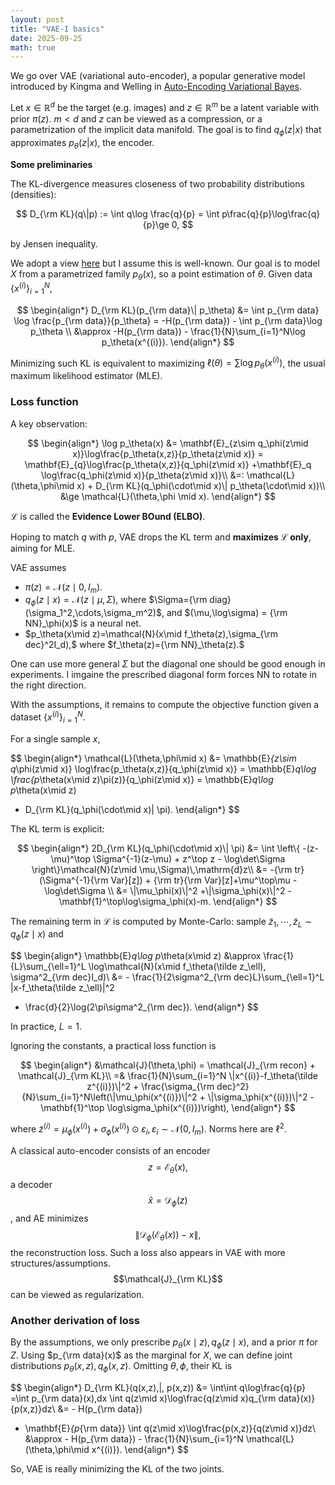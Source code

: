 ```yaml
---
layout: post
title: "VAE-I basics"
date: 2025-09-25
math: true
---
```


We go over VAE (variational auto-encoder), a popular generative model introduced by Kingma and Welling in [Auto-Encoding Variational Bayes](https://arxiv.org/abs/1312.6114).

Let $x\in \mathbb{R}^d$ be the target (e.g. images) and $z\in \mathbb{R}^m$ be a latent variable with prior $\pi(z)$. $m<d$ and $z$ can be viewed as a compression, or a parametrization of the implicit data manifold.
The goal is to find $q_\phi(z|x)$ that approximates $p_\theta(z|x),$ the encoder.

**Some preliminaries**

The KL-divergence measures closeness of two probability distributions (densities):

$$
D_{\rm KL}(q\|p) := \int q\log \frac{q}{p} = \int p\frac{q}{p}\log\frac{q}{p}\ge 0,
$$

by Jensen inequality.

We adopt a view [here](https://deepgenerativemodels.github.io/notes/vae/) but I assume this is well-known.
Our goal is to model $X$ from a parametrized family $p_\theta(x),$ so a point estimation of $\theta$. Given data 
$\lbrace x^{(i)} \rbrace_{i=1}^N,$


$$
\begin{align*}
D_{\rm KL}(p_{\rm data}\| p_\theta)
&= \int p_{\rm data} \log \frac{p_{\rm data}}{p_\theta}
= -H(p_{\rm data}) - \int p_{\rm data}\log p_\theta \\
&\approx  -H(p_{\rm data}) - \frac{1}{N}\sum_{i=1}^N\log p_\theta(x^{(i)}).
\end{align*}
$$

Minimizing such KL is equivalent to maximizing $\ell(\theta)=\sum \log p_\theta(x^{(i)})$, the usual maximum likelihood estimator (MLE).

### Loss function

A key observation:

$$
\begin{align*}
\log p_\theta(x)
    &= \mathbf{E}_{z\sim q_\phi(z\mid x)}\log\frac{p_\theta(x,z)}{p_\theta(z\mid x)}
    = \mathbf{E}_{q}\log\frac{p_\theta(x,z)}{q_\phi(z\mid x)}
    +\mathbf{E}_q \log\frac{q_\phi(z\mid x)}{p_\theta(z\mid x)}\\ 
    &=: \mathcal{L}(\theta,\phi\mid x) + D_{\rm KL}(q_\phi(\cdot\mid x)\| p_\theta(\cdot\mid x))\\
&\ge  \mathcal{L}(\theta,\phi \mid x).
\end{align*}  
$$

$\mathcal{L}$ is called the **Evidence Lower BOund (ELBO)**.


Hoping to match $q$ with $p$, VAE drops the KL term and **maximizes $\mathcal{L}$ only**, aiming for MLE.

VAE assumes

- $\pi(z)=\mathcal{N}(z\mid 0,I_m)$.
- $q_\phi(z\mid x)=\mathcal{N}(z\mid\mu,\Sigma),$ where $\Sigma={\rm diag}(\sigma_1^2,\cdots,\sigma_m^2)$, and 
$(\mu,\log\sigma) = {\rm NN}_\phi(x)$ is a neural net.
- $p_\theta(x\mid z)=\mathcal{N}(x\mid f_\theta(z),\sigma_{\rm dec}^2I_d),$
where $f_\theta(z)={\rm NN}_\theta(z).$

One can use more general $\Sigma$ but the diagonal one should be good enough in experiments. I imgaine the prescribed diagonal form forces NN to rotate in the right direction.

With the assumptions, it remains to compute the objective function
given a dataset $\lbrace x^{(i)} \rbrace_{i=1}^N.$ 

For a single sample $x$,

$$
\begin{align*}
\mathcal{L}(\theta,\phi\mid x)
&= \mathbb{E}_{z\sim q_\phi(z\mid x)} \log\frac{p_\theta(x,z)}{q_\phi(z\mid x)}
= \mathbb{E}_q\log \frac{p_\theta(x\mid z)\pi(z)}{q_\phi(z\mid x)}
= \mathbb{E}_q\log p_\theta(x\mid z)
- D_{\rm KL}(q_\phi(\cdot\mid x)\| \pi).
\end{align*}
$$

The KL term is explicit:

$$
\begin{align*}
2D_{\rm KL}(q_\phi(\cdot\mid x)\| \pi)
&= \int \left\{
        -(z-\mu)^\top \Sigma^{-1}(z-\mu)
        + z^\top z
        - \log\det\Sigma
    \right\}\mathcal{N}(z\mid \mu,\Sigma)\,\mathrm{d}z\\ 
    &= -{\rm tr}(\Sigma^{-1}{\rm Var}[z])
        + {\rm tr}{\rm Var}[z]+\mu^\top\mu - \log\det\Sigma \\ 
    &= \|\mu_\phi(x)\|^2 +\|\sigma_\phi(x)\|^2 - \mathbf{1}^\top\log\sigma_\phi(x)-m.
\end{align*}
$$

The remaining term in $\mathcal{L}$ is computed by Monte-Carlo:
sample $\tilde z_1,\cdots,\tilde z_L\sim q_\phi(z\mid x)$ and 

$$
\begin{align*}
\mathbb{E}_q\log p_\theta(x\mid z)
&\approx \frac{1}{L}\sum_{\ell=1}^L \log\mathcal{N}(x\mid f_\theta(\tilde z_\ell), \sigma^2_{\rm dec}I_d)\\ 
&= - \frac{1}{2\sigma^2_{\rm dec}L}\sum_{\ell=1}^L \|x-f_\theta(\tilde z_\ell)\|^2 
- \frac{d}{2}\log(2\pi\sigma^2_{\rm dec}).
\end{align*}
$$

In practice, $L=1$.

Ignoring the constants, a practical loss function is

$$
\begin{align*}
&\mathcal{J}(\theta,\phi) =
\mathcal{J}_{\rm recon} + \mathcal{J}_{\rm KL}\\
=& 
    \frac{1}{N}\sum_{i=1}^N \|x^{(i)}-f_\theta(\tilde z^{(i)})\|^2 
     + \frac{\sigma_{\rm dec}^2}{N}\sum_{i=1}^N\left(\|\mu_\phi(x^{(i)})\|^2 + \|\sigma_\phi(x^{(i)})\|^2 - \mathbf{1}^\top \log\sigma_\phi(x^{(i)})\right),
\end{align*}
$$

where $\tilde z^{(i)}=\mu_\phi(x^{(i)}) + \sigma_\phi(x^{(i)})\odot \varepsilon_i, \varepsilon_i\sim \mathcal{N}(0,I_m).$ Norms here are $\ell^2$.

A classical auto-encoder consists of an encoder 
$$z=\mathcal{E}_\theta(x),$$ 
a decoder 
$$\hat x=\mathcal{D}_\phi(z)$$, 
and AE minimizes 
$$ \|\mathcal{D}_\phi(\mathcal{E}_\theta(x))-x\| ,$$ the reconstruction loss.
Such a loss also appears in VAE with more structures/assumptions.
$$\mathcal{J}_{\rm KL}$$ can be viewed as regularization.

### Another derivation of loss

By the assumptions, we only prescribe $p_\theta(x\mid z), q_\phi(z\mid x)$, and a prior $\pi$ for $Z$. Using $p_{\rm data}(x)$ as the marginal for $X$, we can define joint distributions $p_\theta(x,z),q_\phi(x,z).$ Omitting $\theta,\phi$, their KL is

$$
\begin{align*}
D_{\rm KL}(q(x,z)\,\|\, p(x,z))
&= \int\int q\log\frac{q}{p}
=\int p_{\rm data}(x)\,dx \int q(z\mid x)\log\frac{q(z\mid x)q_{\rm data}(x)}{p(x,z)}dz\\ 
&= - H(p_{\rm data}) 
- \mathbf{E}_{p_{\rm data}} \int q(z\mid x)\log\frac{p(x,z)}{q(z\mid x)}dz\\ 
&\approx - H(p_{\rm data}) - \frac{1}{N}\sum_{i=1}^N \mathcal{L}(\theta,\phi\mid x^{(i)}).
\end{align*}
$$

So, VAE is really minimizing the KL of the two joints.